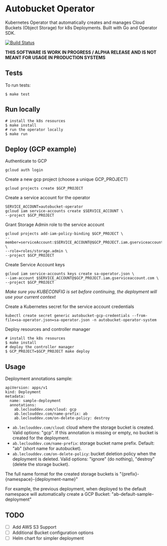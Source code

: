 # Autobucket Operator
Kubernetes Operator that automatically creates and manages Cloud Buckets (Object Storage) for k8s Deployments. Built with Go and Operator SDK.

[![Build Status](https://travis-ci.org/didil/kubexcloud.svg?branch=master)](https://travis-ci.org/didil/kubexcloud)

**THIS SOFTWARE IS WORK IN PROGRESS / ALPHA RELEASE AND IS NOT MEANT FOR USAGE IN PRODUCTION SYSTEMS**

## Tests
To run tests:
````
$ make test
````

## Run locally
````
# install the k8s resources
$ make install
# run the operator locally
$ make run
````

## Deploy (GCP example)
Authenticate to GCP
```
gcloud auth login
```
Create a new gcp project (choose a unique GCP_PROJECT)
```
gcloud projects create $GCP_PROJECT
```
Create a service account for the operator
```
SERVICE_ACCOUNT=autobucket-operator
gcloud iam service-accounts create $SERVICE_ACCOUNT \
--project $GCP_PROJECT
```
Grant Storage Admin role to the service account 
```
gcloud projects add-iam-policy-binding $GCP_PROJECT \
--member=serviceAccount:$SERVICE_ACCOUNT@$GCP_PROJECT.iam.gserviceaccount.com \
--role=roles/storage.admin \
--project $GCP_PROJECT
```
Create Service Account keys
```
gcloud iam service-accounts keys create sa-operator.json \
--iam-account $SERVICE_ACCOUNT@$GCP_PROJECT.iam.gserviceaccount.com \
--project $GCP_PROJECT
```

*Make sure you KUBECONFIG is set before continuing, the deployment will use your current context*

Create a Kubernetes secret for the service account credentials
````
kubectl create secret generic autobucket-gcp-credentials --from-file=sa-operator.json=sa-operator.json -n autobucket-operator-system
````

Deploy resources and controller manager
````
# install the k8s resources
$ make install
# deploy the controller manager
$ GCP_PROJECT=$GCP_PROJECT make deploy
````

## Usage
Deployment annotations sample:
````
apiVersion: apps/v1
kind: Deployment
metadata:
  name: sample-deployment
  annotations:
    ab.leclouddev.com/cloud: gcp
    ab.leclouddev.com/name-prefix: ab
    ab.leclouddev.com/on-delete-policy: destroy
````

- ````ab.leclouddev.com/cloud````: cloud where the storage bucket is created. Valid options: "gcp". If this annotation is missing or empty, no bucket is created for the deployment. 
- ````ab.leclouddev.com/name-prefix````: storage bucket name prefix. Default: "ab" (short name for autobucket). 
- ````ab.leclouddev.com/on-delete-policy````: bucket deletion policy when the deployment is deleted. Valid options: "ignore" (do nothing), "destroy" (delete the storage bucket). 
  
The full name format for the created storage buckets is "{prefix}-{namespace}-{deployment-name}"

For example, the previous deployment, when deployed to the default namespace will automatically create a GCP Bucket: "ab-default-sample-deployment" 


## TODO

- [ ] Add AWS S3 Support
- [ ] Additional Bucket configuration options
- [ ] Helm chart for simpler deployment